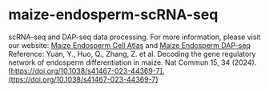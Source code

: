 # maize-endosperm-scRNA-seq
 
scRNA-seq and DAP-seq data processing.
For more information, please visit our website:
[Maize Endosperm Cell Atlas](https://www.maize-endosperm.cn/) and [Maize Endosperm DAP-seq](https://dap-seq.maize-endosperm.cn/)
Reference:
Yuan, Y., Huo, Q., Zhang, Z. et al. Decoding the gene regulatory network of endosperm differentiation in maize. Nat Commun 15, 34 (2024). [https://doi.org/10.1038/s41467-023-44369-7].(ttps://doi.org/10.1038/s41467-023-44369-7)
